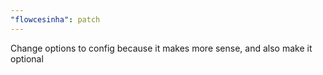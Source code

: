 ```yaml
---
"flowcesinha": patch
---
```


Change options to config because it makes more sense, and also make it optional
